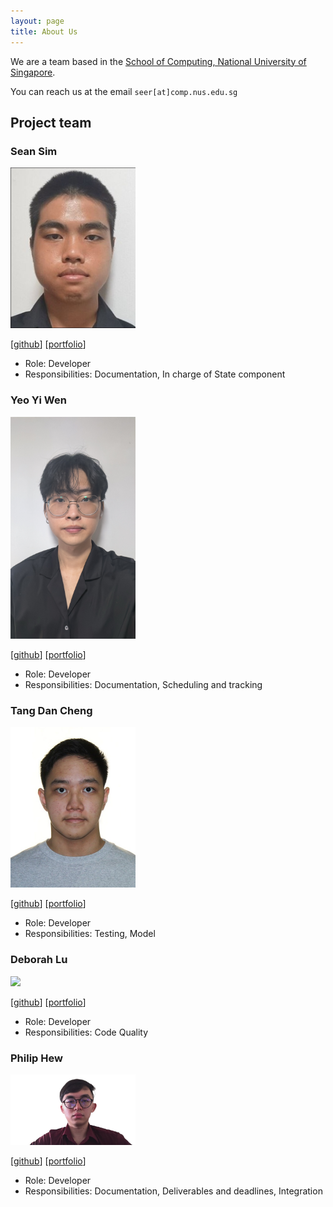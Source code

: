 ```yaml
---
layout: page
title: About Us
---
```


We are a team based in the [School of Computing, National University of Singapore](https://www.comp.nus.edu.sg).

You can reach us at the email `seer[at]comp.nus.edu.sg`

## Project team

### Sean Sim

<img src="images/botosek.png" width="200px">

[[github](https://github.com/botosek)]
[[portfolio](team/botosek.md)]

* Role: Developer
* Responsibilities: Documentation, In charge of State component

### Yeo Yi Wen

<img src="images/xenyeo.png" width="200px">

[[github](http://github.com/johndoe)]
[[portfolio](team/xenyeo)]

* Role: Developer
* Responsibilities: Documentation, Scheduling and tracking

### Tang Dan Cheng

<img src="images/tadacheng.png" width="200px">

[[github](http://github.com/tadacheng)]
[[portfolio](team/tadacheng.md)]

* Role: Developer
* Responsibilities: Testing, Model

### Deborah Lu

<img src="images/deberinoo.png" width="200px">

[[github](https://github.com/deberinoo)]
[[portfolio](team/johndoe.md)]

* Role: Developer
* Responsibilities: Code Quality

### Philip Hew

<img src="images/dnardnar.png" width="200px">

[[github](http://github.com/dnardnar)]
[[portfolio](team/dnardnar.md)]

* Role: Developer
* Responsibilities: Documentation, Deliverables and deadlines, Integration
